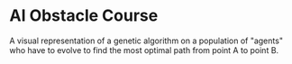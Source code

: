 # AI Obstacle Course

A visual representation of a genetic algorithm on a population of "agents" who have to evolve to find the most optimal path from point A to point B.
